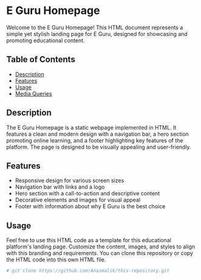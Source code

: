 # E Guru Homepage

Welcome to the E Guru Homepage! This HTML document represents a simple yet stylish landing page for E Guru, designed for showcasing and promoting educational content.

## Table of Contents
- [Description](#description)
- [Features](#features)
- [Usage](#usage)
- [Media Queries](#media-queries)

## Description
The E Guru Homepage is a static webpage implemented in HTML. It features a clean and modern design with a navigation bar, a hero section promoting online learning, and a footer highlighting key features of the platform. The page is designed to be visually appealing and user-friendly.

## Features
- Responsive design for various screen sizes
- Navigation bar with links and a logo
- Hero section with a call-to-action and descriptive content
- Decorative elements and images for visual appeal
- Footer with information about why E Guru is the best choice

## Usage
Feel free to use this HTML code as a template for this educational platform's landing page. Customize the content, images, and styles to align with this branding and requirements. You can clone this repository or copy the HTML code into this own HTML file.

```bash
# git clone https://github.com/Anasmalik/this-repository.git
